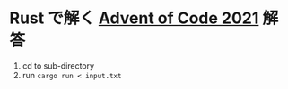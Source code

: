 # Rust で解く [Advent of Code 2021](https://adventofcode.com/2021) 解答

1. cd to sub-directory
1. run `cargo run < input.txt`
